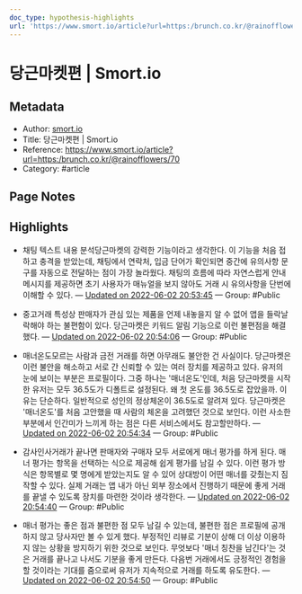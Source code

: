 ```yaml
---
doc_type: hypothesis-highlights
url: 'https://www.smort.io/article?url=https:/brunch.co.kr/@rainofflowers/70'
---
```


# 당근마켓편 | Smort.io

## Metadata
- Author: [smort.io]()
- Title: 당근마켓편 | Smort.io
- Reference: https://www.smort.io/article?url=https:/brunch.co.kr/@rainofflowers/70
- Category: #article

## Page Notes
## Highlights
- 채팅 텍스트 내용 분석당근마켓의 강력한 기능이라고 생각한다. 이 기능을 처음 접하고 충격을 받았는데, 채팅에서 연락처, 입금 단어가 확인되면 중간에 유의사항 문구를 자동으로 전달하는 점이 가장 놀라웠다. 채팅의 흐름에 따라 자연스럽게 안내 메시지를 제공하면 초기 사용자가 매뉴얼을 보지 않아도 거래 시 유의사항을 단번에 이해할 수 있다. — [Updated on 2022-06-02 20:53:45](https://hyp.is/qCU_JuJqEeyt8ye0Xn8eRQ/www.smort.io/article?url=https:/brunch.co.kr/@rainofflowers/70) — Group: #Public

- 중고거래 특성상 판매자가 관심 있는 제품을 언제 내놓을지 알 수 없어 앱을 들락날락해야 하는 불편함이 있다. 당근마켓은 키워드 알림 기능으로 이런 불편점을 해결했다.  — [Updated on 2022-06-02 20:54:06](https://hyp.is/tGsnCuJqEeyr2Vufsgsj1g/www.smort.io/article?url=https:/brunch.co.kr/@rainofflowers/70) — Group: #Public

- 매너온도모르는 사람과 금전 거래를 하면 아무래도 불안한 건 사실이다. 당근마켓은 이런 불안을 해소하고 서로 간 신뢰할 수 있는 여러 장치를 제공하고 있다. 유저의 눈에 보이는 부분은 프로필이다. 그중 하나는 '매너온도'인데, 처음 당근마켓을 시작한 유저는 모두 36.5도가 디폴트로 설정된다. 왜 첫 온도를 36.5도로 잡았을까. 이유는 단순하다. 일반적으로 성인의 정상체온이 36.5도로 알려져 있다. 당근마켓은 '매너온도'를 처음 고안했을 때 사람의 체온을 고려했던 것으로 보인다. 이런 사소한 부분에서 인간미가 느끼게 하는 점은 다른 서비스에서도 참고할만하다. — [Updated on 2022-06-02 20:54:34](https://hyp.is/xT-AMOJqEeyt9ZfKSP4aWA/www.smort.io/article?url=https:/brunch.co.kr/@rainofflowers/70) — Group: #Public

- 감사인사거래가 끝나면 판매자와 구매자 모두 서로에게 매너 평가를 하게 된다. 매너 평가는 항목을 선택하는 식으로 제공해 쉽게 평가를 남길 수 있다. 이런 평가 방식은 항목별로 몇 명에게 받았는지도 알 수 있어 상대방이 어떤 매너를 갖췄는지 짐작할 수 있다. 실제 거래는 앱 내가 아닌 외부 장소에서 진행하기 때문에 좋게 거래를 끝낼 수 있도록 장치를 마련한 것이라 생각한다. — [Updated on 2022-06-02 20:54:40](https://hyp.is/yNam4uJqEeyMlA9529K9sQ/www.smort.io/article?url=https:/brunch.co.kr/@rainofflowers/70) — Group: #Public

- 매너 평가는 좋은 점과 불편한 점 모두 남길 수 있는데, 불편한 점은 프로필에 공개하지 않고 당사자만 볼 수 있게 했다. 부정적인 리뷰로 기분이 상해 더 이상 이용하지 않는 상황을 방지하기 위한 것으로 보인다. 무엇보다 '매너 칭찬을 남긴다'는 것은 거래를 끝나고 나서도 기분을 좋게 만든다. 다음번 거래에서도 긍정적인 경험을 할 것이라는 기대를 줌으로써 유저가 지속적으로 거래를 하도록 유도한다. — [Updated on 2022-06-02 20:54:50](https://hyp.is/zrJ1yOJqEey24ZP3nszZwg/www.smort.io/article?url=https:/brunch.co.kr/@rainofflowers/70) — Group: #Public



